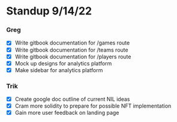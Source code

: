 # Standup 9/14/22

### Greg

- [x] Write gitbook documentation for /games route
- [x] Write gitbook documentation for /teams route
- [x] Write gitbook documentation for /players route
- [x] Mock up designs for analytics platform
- [x] Make sidebar for analytics platform

### Trik

- [x] Create google doc outline of current NIL ideas
- [x] Cram more solidity to prepare for possible NFT implementation
- [x] Gain more user feedback on landing page
